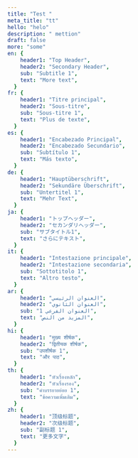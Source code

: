 ```yaml
---
title: "Test "
meta_title: "tt"
hello: "helo"
description: " mettion"
draft: false
more: "some"
en: {
    header1: "Top Header",
    header2: "Secondary Header",
    sub: "Subtitle 1",
    text: "More text",
  }
fr: {
    header1: "Titre principal",
    header2: "Sous-titre",
    sub: "Sous-titre 1",
    text: "Plus de texte",
  }
es: {
    header1: "Encabezado Principal",
    header2: "Encabezado Secundario",
    sub: "Subtítulo 1",
    text: "Más texto",
  }
de: {
    header1: "Hauptüberschrift",
    header2: "Sekundäre Überschrift",
    sub: "Untertitel 1",
    text: "Mehr Text",
  }
ja: {
    header1: "トップヘッダー",
    header2: "セカンダリヘッダー",
    sub: "サブタイトル1",
    text: "さらにテキスト",
  }
it: {
    header1: "Intestazione principale",
    header2: "Intestazione secondaria",
    sub: "Sottotitolo 1",
    text: "Altro testo",
  }
ar: {
    header1: "العنوان الرئيسي",
    header2: "العنوان الثانوي",
    sub: "العنوان الفرعي 1",
    text: "المزيد من النص",
  }
hi: {
    header1: "मुख्य शीर्षक",
    header2: "द्वितीयक शीर्षक",
    sub: "उपशीर्षक 1",
    text: "और पाठ",
  }
th: {
    header1: "หัวเรื่องหลัก",
    header2: "หัวเรื่องรอง",
    sub: "คำบรรยายย่อย 1",
    text: "ข้อความเพิ่มเติม",
  }
zh: {
    header1: "顶级标题",
    header2: "次级标题",
    sub: "副标题 1",
    text: "更多文字",
  }
---
```

